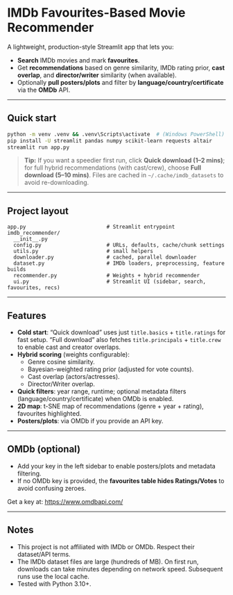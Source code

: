 # IMDb Favourites-Based Movie Recommender

A lightweight, production-style Streamlit app that lets you:
- **Search** IMDb movies and mark **favourites**.
- Get **recommendations** based on genre similarity, IMDb rating prior, **cast overlap**, and **director/writer** similarity (when available).
- Optionally **pull posters/plots** and filter by **language/country/certificate** via the **OMDb** API.

---

## Quick start

```bash
python -m venv .venv && .venv\Scripts\activate  # (Windows PowerShell)
pip install -U streamlit pandas numpy scikit-learn requests altair
streamlit run app.py
```

> **Tip:** If you want a speedier first run, click **Quick download (1–2 mins)**; for full hybrid recommendations (with cast/crew), choose **Full download (5–10 mins)**. Files are cached in `~/.cache/imdb_datasets` to avoid re-downloading.

---

## Project layout

```
app.py                          # Streamlit entrypoint
imdb_recommender/
  __init__.py
  config.py                     # URLs, defaults, cache/chunk settings
  utils.py                      # small helpers
  downloader.py                 # cached, parallel downloader
  dataset.py                    # IMDb loaders, preprocessing, feature builds
  recommender.py                # Weights + hybrid recommender
  ui.py                         # Streamlit UI (sidebar, search, favourites, recs)
```

---

## Features

- **Cold start**: “Quick download” uses just `title.basics` + `title.ratings` for fast setup. “Full download” also fetches `title.principals` + `title.crew` to enable cast and creator overlaps.
- **Hybrid scoring** (weights configurable):
  - Genre cosine similarity.
  - Bayesian-weighted rating prior (adjusted for vote counts).
  - Cast overlap (actors/actresses).
  - Director/Writer overlap.
- **Quick filters**: year range, runtime; optional metadata filters (language/country/certificate) when OMDb is enabled.
- **2D map**: t-SNE map of recommendations (genre + year + rating), favourites highlighted.
- **Posters/plots**: via OMDb if you provide an API key.

---

## OMDb (optional)

- Add your key in the left sidebar to enable posters/plots and metadata filtering.
- If no OMDb key is provided, the **favourites table hides Ratings/Votes** to avoid confusing zeroes.

Get a key at: https://www.omdbapi.com/

---

## Notes

- This project is not affiliated with IMDb or OMDb. Respect their dataset/API terms.
- The IMDb dataset files are large (hundreds of MB). On first run, downloads can take minutes depending on network speed. Subsequent runs use the local cache.
- Tested with Python 3.10+.
